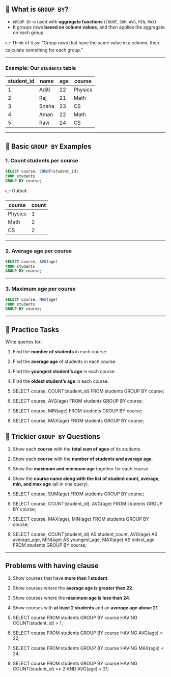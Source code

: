 ## 📘 What is `GROUP BY`?

* `GROUP BY` is used with **aggregate functions** (`COUNT`, `SUM`, `AVG`, `MIN`, `MAX`)
* It groups rows **based on column values**, and then applies the aggregate on each group.

👉 Think of it as:
“Group rows that have the same value in a column, then calculate something for each group.”

---

### Example: Our `students` table

| student\_id | name  | age | course  |
| ----------- | ----- | --- | ------- |
| 1           | Aditi | 22  | Physics |
| 2           | Raj   | 21  | Math    |
| 3           | Sneha | 23  | CS      |
| 4           | Aman  | 22  | Math    |
| 5           | Ravi  | 24  | CS      |

---

## 🔹 Basic `GROUP BY` Examples

### 1. Count students per course

```sql
SELECT course, COUNT(student_id) 
FROM students
GROUP BY course;
```

👉 Output:

| course  | count |
| ------- | ----- |
| Physics | 1     |
| Math    | 2     |
| CS      | 2     |

---

### 2. Average age per course

```sql
SELECT course, AVG(age) 
FROM students
GROUP BY course;
```

---

### 3. Maximum age per course

```sql
SELECT course, MAX(age) 
FROM students
GROUP BY course;
```

---

## 🔹 Practice Tasks

Write queries for:

1. Find the **number of students** in each course.
2. Find the **average age** of students in each course.
3. Find the **youngest student’s age** in each course.
4. Find the **oldest student’s age** in each course.


1. SELECT course, COUNT(student_id) 
FROM students 
GROUP BY course;

2. SELECT course, AVG(age) 
FROM students 
GROUP BY course;

3. SELECT course, MIN(age) 
FROM students 
GROUP BY course;

4. SELECT course, MAX(age) 
FROM students 
GROUP BY course;

## 🔹 Trickier `GROUP BY` Questions

1. Show each **course** with the **total sum of ages** of its students.
2. Show each **course** with the **number of students and average age**.
3. Show the **maximum and minimum age** together for each course.
4. Show the **course name along with the list of student count, average, min, and max age** (all in one query).


1. SELECT course, SUM(age) 
FROM students 
GROUP BY course;

2. SELECT course, COUNT(student_id), AVG(age) 
FROM students 
GROUP BY course;

3. SELECT course, MAX(age), MIN(age) 
FROM students 
GROUP BY course;

4. SELECT 
    course, 
    COUNT(student_id) AS student_count, 
    AVG(age) AS average_age, 
    MIN(age) AS youngest_age, 
    MAX(age) AS oldest_age
   FROM students
   GROUP BY course;

---

## Problems with having clause

1. Show courses that have **more than 1 student**.
2. Show courses where the **average age is greater than 22**.
3. Show courses where the **maximum age is less than 24**.
4. Show courses with **at least 2 students** and an **average age above 21**.

1. SELECT course 
FROM students 
GROUP BY course 
HAVING COUNT(student_id) > 1;

2. SELECT course 
FROM students 
GROUP BY course 
HAVING AVG(age) > 22;

3. SELECT course 
FROM students 
GROUP BY course 
HAVING MAX(age) < 24;

4. SELECT course 
FROM students 
GROUP BY course 
HAVING COUNT(student_id) >= 2 
AND AVG(age) > 21;




